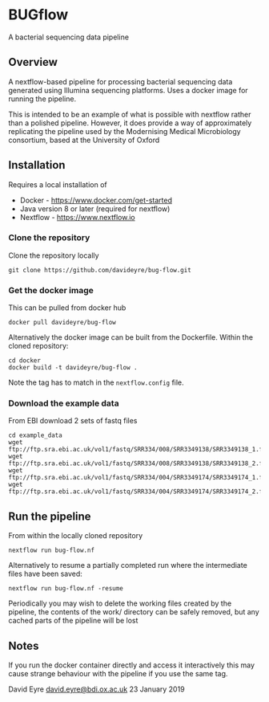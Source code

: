 # BUGflow
A bacterial sequencing data pipeline

## Overview
A nextflow-based pipeline for processing bacterial sequencing data generated using Illumina sequencing platforms. Uses a docker image for running the pipeline.

This is intended to be an example of what is possible with nextflow rather than a polished pipeline. However, it does provide a way of approximately replicating the pipeline used by the Modernising Medical Microbiology consortium, based at the University of Oxford

## Installation
Requires a local installation of 
* Docker - https://www.docker.com/get-started
* Java version 8 or later (required for nextflow)
* Nextflow - https://www.nextflow.io

### Clone the repository
Clone the repository locally
```
git clone https://github.com/davideyre/bug-flow.git
```

### Get the docker image
This can be pulled from docker hub
```
docker pull davideyre/bug-flow
```

Alternatively the docker image can be built from the Dockerfile. Within the cloned repository:
```
cd docker
docker build -t davideyre/bug-flow .
```
Note the tag has to match in the `nextflow.config` file.


### Download the example data
From EBI download 2 sets of fastq files
```
cd example_data
wget ftp://ftp.sra.ebi.ac.uk/vol1/fastq/SRR334/008/SRR3349138/SRR3349138_1.fastq.gz
wget ftp://ftp.sra.ebi.ac.uk/vol1/fastq/SRR334/008/SRR3349138/SRR3349138_2.fastq.gz
wget ftp://ftp.sra.ebi.ac.uk/vol1/fastq/SRR334/004/SRR3349174/SRR3349174_1.fastq.gz
wget ftp://ftp.sra.ebi.ac.uk/vol1/fastq/SRR334/004/SRR3349174/SRR3349174_2.fastq.gz
```


## Run the pipeline
From within the locally cloned repository
```
nextflow run bug-flow.nf
```

Alternatively to resume a partially completed run where the intermediate files have been saved:
```
nextflow run bug-flow.nf -resume
```

Periodically you may wish to delete the working files created by the pipeline, the contents of the work/ directory can be safely removed, but any cached parts of the pipeline will be lost

## Notes
If you run the docker container directly and access it interactively this may cause strange behaviour with the pipeline if you use the same tag.  

David Eyre
david.eyre@bdi.ox.ac.uk
23 January 2019
